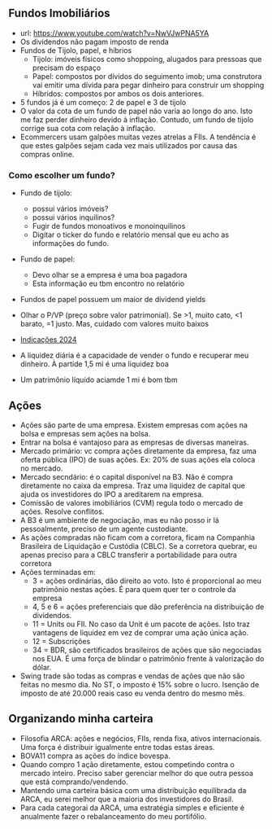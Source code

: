 ## Fundos Imobiliários

- url: https://www.youtube.com/watch?v=NwVJwPNA5YA
- Os dividendos não pagam imposto de renda
- Fundos de Tijolo, papel, e híbrios
    - Tijolo: imóveis físicos como shoppoing, alugados para pressoas que precisam do espaço
    - Papel: compostos por dívidos do seguimento imob; uma construtora vai emitir uma dívida para pegar dinheiro para construir um shopping
    - Híbridos: compostos por ambos os dois anteriores.
- 5 fundos já é um começo: 2 de papel e 3 de tijolo
- O valor da cota de um fundo de papel não varia ao longo do ano. Isto me faz perder dinheiro devido à inflação. Contudo, um fundo de tijolo corrige sua cota com relação à inflação.
- Ecommercers usam galpões muitas vezes atrelas a FIIs. A tendência é que estes galpões sejam cada vez mais utilizados por causa das compras online.

### Como escolher um fundo?
- Fundo de tijolo: 
    - possui vários imóveis?
    - possui vários inquilinos?
    - Fugir de fundos monoativos e monoinquilinos
    - Digitar o ticker do fundo e relatório mensal que eu acho as informações do fundo.
- Fundo de papel:
    - Devo olhar se a empresa é uma boa pagadora
    - Esta informação eu tbm encontro no relatório

- Fundos de papel possuem um maior de dividend yields
- Olhar o P/VP (preço sobre valor patrimonial). Se >1, muito cato, <1 barato, =1 justo. Mas, cuidado com valores muito baixos
- [Indicações 2024](https://www.suno.com.br/noticias/melhores-fundos-imobiliarios-fiis-indicados-fevereiro-2024-jvj/)
- A liquidez diária é a capacidade de vender o fundo e recuperar meu dinheiro. À partide 1,5 mi é uma liquidez boa
- Um patrimônio líquido aciamde 1 mi é bom tbm


## Ações
- Ações são parte de uma empresa. Existem empresas com ações na bolsa e empresas sem ações na bolsa.
- Entrar na bolsa é vantajoso para as empresas de diversas maneiras.
- Mercado primário: vc compra ações diretamente da empresa, faz uma oferta pública (IPO) de suas ações. Ex: 20% de suas ações ela coloca no mercado.
- Mercado secndário: é o capital disponível na B3. Não é compra diretamente no caixa da empresa. Traz uma liquidez de capital que ajuda os investidores do IPO a areditarem na empresa.
- Comissão de valores imobiliários (CVM) regula todo o mercado de ações. Resolve conflitos.
- A B3 é um ambiente de negociação, mas eu não posso ir lá pessoalmente, preciso de um agente custodiante.
- As ações compradas não ficam com a corretora, ficam na Companhia Brasileira de Liquidação e Custódia (CBLC). Se a corretora quebrar, eu apenas preciso para a CBLC transferir a portabilidade para outra corretora
- Ações terminadas em:
    - 3 = ações ordinárias, dão direito ao voto. Isto é proporcional ao meu patrimônio nestas ações. É para quem quer ter o controle da empresa
    - 4, 5 e 6 = ações preferenciais que dão preferência na distribuição de dividendos.
    - 11 = Units ou FII. No caso da Unit é um pacote de ações. Isto traz vantagens de liquidez em vez de comprar uma ação única ação.
    - 12 = Subscrições
    - 34 = BDR, são certificados brasileiros de ações que são negociadas nos EUA. É uma força de blindar o patrimônio frente à valorização do dólar.
- Swing trade são todas as compras e vendas de ações que não são feitas no mesmo dia. No ST, o imposto é 15% sobre o lucro. Isenção de imposto de até 20.000 reais caso eu venda dentro do mesmo mês.

## Organizando minha carteira

- Filosofia ARCA: ações e negócios, FIIs, renda fixa, ativos internacionais. Uma força é distribuir igualmente entre todas estas áreas.
- BOVA11 compra as ações do índice bovespa. 
- Quando compro 1 ação diretamente, estou competindo contra o mercado inteiro. Preciso saber gerenciar melhor do que outra pessoa que está comprando/vendendo.
- Mantendo uma carteira básica com uma distribuição equilibrada da ARCA, eu serei melhor que a maioria dos investidores do Brasil.
- Para cada categorai da ARCA, uma estratégia simples e eficiente é anualmente fazer o rebalanceamento do meu portifólio.
